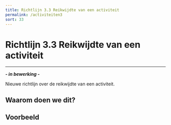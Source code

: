 ```yaml
---
title: Richtlijn 3.3 Reikwijdte van een activiteit
permalink: /activiteiten3
sort: 33
---
```


# Richtlijn 3.3 Reikwijdte van een activiteit
----------------

***- in bewerking -***

Nieuwe richtlijn over de reikwijdte van een activiteit.

## Waarom doen we dit?


**Voorbeeld**
----------------
